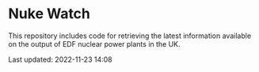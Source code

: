# Nuke Watch

This repository includes code for retrieving the latest information available on the output of EDF nuclear power plants in the UK.

Last updated: 2022-11-23 14:08